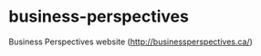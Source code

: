 business-perspectives
=====================

Business Perspectives website (http://businessperspectives.ca/)
